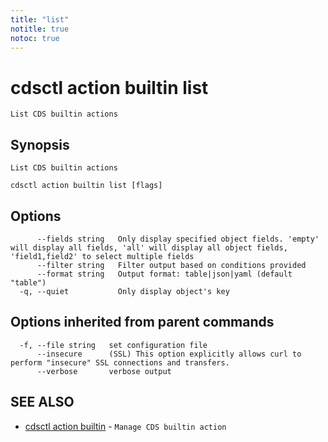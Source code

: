 ```yaml
---
title: "list"
notitle: true
notoc: true
---
```

# cdsctl action builtin list

`List CDS builtin actions`

## Synopsis

`List CDS builtin actions`

```
cdsctl action builtin list [flags]
```

## Options

```
      --fields string   Only display specified object fields. 'empty' will display all fields, 'all' will display all object fields, 'field1,field2' to select multiple fields
      --filter string   Filter output based on conditions provided
      --format string   Output format: table|json|yaml (default "table")
  -q, --quiet           Only display object's key
```

## Options inherited from parent commands

```
  -f, --file string   set configuration file
      --insecure      (SSL) This option explicitly allows curl to perform "insecure" SSL connections and transfers.
      --verbose       verbose output
```

## SEE ALSO

* [cdsctl action builtin](/docs/components/cdsctl/action/builtin/)	 - `Manage CDS builtin action`

